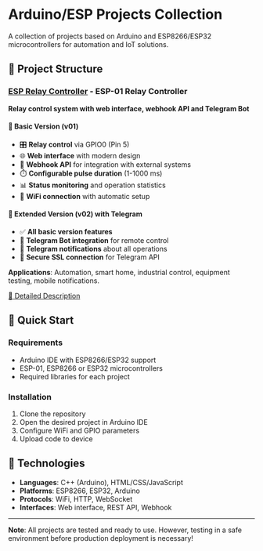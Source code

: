 # Arduino/ESP Projects Collection

A collection of projects based on Arduino and ESP8266/ESP32 microcontrollers for automation and IoT solutions.

## 📁 Project Structure

### [ESP Relay Controller](./ESP%20Relay%20Controller/) - ESP-01 Relay Controller
**Relay control system with web interface, webhook API and Telegram Bot**

#### 🔧 Basic Version (v01)
- 🎛️ **Relay control** via GPIO0 (Pin 5)
- 🌐 **Web interface** with modern design
- 🔗 **Webhook API** for integration with external systems
- ⏱️ **Configurable pulse duration** (1-1000 ms)
- 📊 **Status monitoring** and operation statistics
- 📶 **WiFi connection** with automatic setup

#### 🤖 Extended Version (v02) with Telegram
- ✅ **All basic version features**
- 🤖 **Telegram Bot integration** for remote control
- 📱 **Telegram notifications** about all operations
- 🔐 **Secure SSL connection** for Telegram API

**Applications**: Automation, smart home, industrial control, equipment testing, mobile notifications.

[📖 Detailed Description](./ESP%20Relay%20Controller/README-en.md)

## 🚀 Quick Start

### Requirements
- Arduino IDE with ESP8266/ESP32 support
- ESP-01, ESP8266 or ESP32 microcontrollers
- Required libraries for each project

### Installation
1. Clone the repository
2. Open the desired project in Arduino IDE
3. Configure WiFi and GPIO parameters
4. Upload code to device

## 🔧 Technologies

- **Languages**: C++ (Arduino), HTML/CSS/JavaScript
- **Platforms**: ESP8266, ESP32, Arduino
- **Protocols**: WiFi, HTTP, WebSocket
- **Interfaces**: Web interface, REST API, Webhook

---

**Note**: All projects are tested and ready to use. However, testing in a safe environment before production deployment is necessary!
